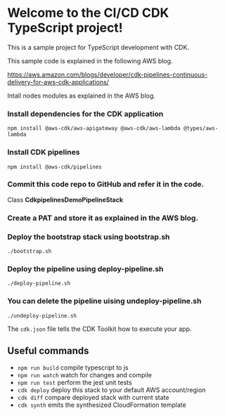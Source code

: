 # Welcome to the CI/CD CDK TypeScript project!

This is a sample project for TypeScript development with CDK.

This sample code is explained in the following AWS blog.

https://aws.amazon.com/blogs/developer/cdk-pipelines-continuous-delivery-for-aws-cdk-applications/

Intall nodes modules as explained in the AWS blog.

### Install dependencies for the CDK application
```npm install @aws-cdk/aws-apigateway @aws-cdk/aws-lambda @types/aws-lambda```

### Install CDK pipelines
```npm install @aws-cdk/pipelines```

### Commit this code repo to GitHub and refer it in the code.
Class **CdkpipelinesDemoPipelineStack**

### Create a PAT and store it as explained in the AWS blog.

### Deploy the bootstrap stack using bootstrap.sh
```./bootstrap.sh```

### Deploy the pipeline using deploy-pipeline.sh
```./deploy-pipeline.sh```

### You can delete the pipeline uising undeploy-pipeline.sh
```./undeploy-pipeline.sh```

The `cdk.json` file tells the CDK Toolkit how to execute your app.

## Useful commands

 * `npm run build`   compile typescript to js
 * `npm run watch`   watch for changes and compile
 * `npm run test`    perform the jest unit tests
 * `cdk deploy`      deploy this stack to your default AWS account/region
 * `cdk diff`        compare deployed stack with current state
 * `cdk synth`       emits the synthesized CloudFormation template

